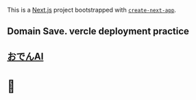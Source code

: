 This is a [Next.js](https://nextjs.org/) project bootstrapped with [`create-next-app`](https://github.com/vercel/next.js/tree/canary/packages/create-next-app).

## Domain Save. vercle deployment practice

## [おでんAI](https://OdenAI.com)
# 🍢
